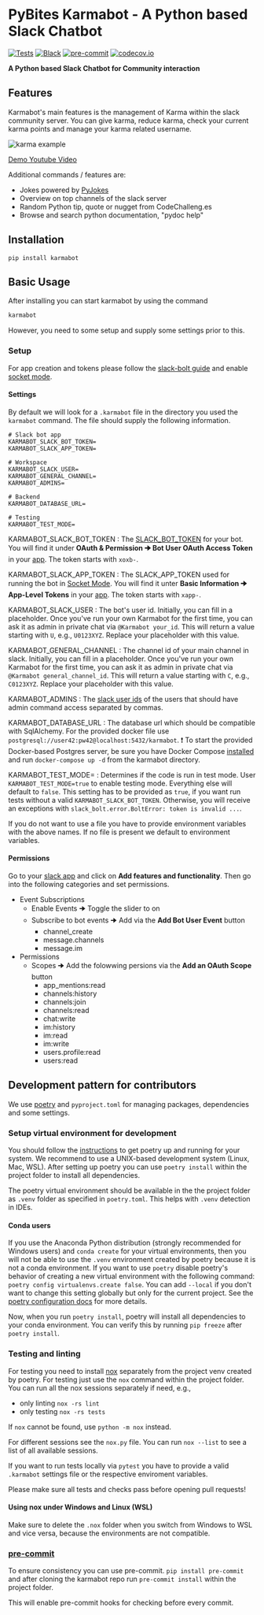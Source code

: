 # PyBites Karmabot - A Python based Slack Chatbot

[![Tests](https://github.com/PyBites-Open-Source/karmabot/workflows/Tests/badge.svg)](https://github.com/PyBites-Open-Source/karmabot/actions?workflow=Tests) [![Black](https://img.shields.io/badge/code%20style-black-000000.svg)](https://github.com/psf/black) [![pre-commit](https://img.shields.io/badge/pre--commit-enabled-brightgreen?logo=pre-commit&logoColor=white)](https://github.com/pre-commit/pre-commit) [![codecov.io](https://codecov.io/github/PyBites-Open-Source/karmabot/coverage.svg?branch=master)](https://codecov.io/github/PyBites-Open-Source/karmabot?branch=master)

**A Python based Slack Chatbot for Community interaction**

## Features

Karmabot's main features is the management of Karma within the slack community server. You can give karma, reduce karma, check your current karma points and manage your karma related username.

![karma example](https://www.pogross.de/uploads/karmabot.png)

[Demo Youtube Video](https://www.youtube.com/watch?v=Yx9qYl6lmzM&amp;t=2s)

Additional commands / features are:

- Jokes powered by [PyJokes](https://github.com/pyjokes/pyjokes)
- Overview on top channels of the slack server
- Random Python tip, quote or nugget from CodeChalleng.es
- Browse and search python documentation, "pydoc help"

## Installation

`pip install karmabot`

## Basic Usage

After installing you can start karmabot by using the command

```bash
karmabot
```

However, you need to some setup and supply some settings prior to this.

### Setup

For app creation and tokens please follow the [slack-bolt guide](https://slack.dev/bolt-python/tutorial/getting-started) and enable [socket mode](https://slack.dev/bolt-python/concepts#socket-mode).

#### Settings

By default we will look for a `.karmabot` file in the directory you used the `karmabot` command. The file should supply the following information.

```env
# Slack bot app
KARMABOT_SLACK_BOT_TOKEN=
KARMABOT_SLACK_APP_TOKEN=

# Workspace
KARMABOT_SLACK_USER=
KARMABOT_GENERAL_CHANNEL=
KARMABOT_ADMINS=

# Backend
KARMABOT_DATABASE_URL=

# Testing
KARMABOT_TEST_MODE=
```

KARMABOT_SLACK_BOT_TOKEN
:   The [SLACK_BOT_TOKEN](https://slack.dev/bolt-python/tutorial/getting-started) for your bot. You will find it under **OAuth & Permission 🠊 Bot User OAuth Access Token** in your [app](https://api.slack.com/apps/). The token starts with `xoxb-`.

KARMABOT_SLACK_APP_TOKEN
: The SLACK_APP_TOKEN used for running the bot in [Socket Mode](https://slack.dev/bolt-python/concepts#socket-mode). You will find it unter **Basic Information 🠊 App-Level Tokens** in your [app](https://api.slack.com/apps/).
  The token starts with `xapp-`.

KARMABOT_SLACK_USER
: The bot's user id. Initially, you can fill in a placeholder. Once you've run your own Karmabot for the first time, you can ask it as admin in private chat via `@Karmabot your_id`. This will return a value starting with `U`, e.g., `U0123XYZ`. Replace your placeholder with this value.

KARMABOT_GENERAL_CHANNEL
: The channel id of your main channel in slack. Initially, you can fill in a placeholder. Once you've run your own Karmabot for the first time, you can ask it as admin in private chat via `@Karmabot general_channel_id`. This will return a value starting with `C`, e.g., `C0123XYZ`. Replace your placeholder with this value.

KARMABOT_ADMINS
: The [slack user ids](https://api.slack.com/methods/users.identity) of the users that should have admin command access separated by commas.

KARMABOT_DATABASE_URL
  : The database url which should be compatible with SqlAlchemy. For the provided docker file use `postgresql://user42:pw42@localhost:5432/karmabot`.
  :heavy_exclamation_mark: To start the provided Docker-based Postgres server, be sure you have Docker Compose [installed](https://docs.docker.com/compose/install/) and run `docker-compose up -d` from the karmabot directory.

KARMABOT_TEST_MODE=
  : Determines if the code is run in test mode. User `KARMABOT_TEST_MODE=true` to enable testing mode. Everything else will default to `false`. This setting has to be provided as `true`, if you want run tests without a valid `KARMABOT_SLACK_BOT_TOKEN`. Otherwise, you will receive an exceptions with `slack_bolt.error.BoltError: token is invalid ...`.

If you do not want to use a file you have to provide environment variables with the above names. If no file is present we default to environment variables.

#### Permissions

Go to your [slack app](https://api.slack.com/apps/) and click on **Add features and functionality**. Then go into the following categories and set permissions.

- Event Subscriptions
  - Enable Events 🠊 Toggle the slider to on
  - Subscribe to bot events 🠊 Add via the **Add Bot User Event** button
    - channel_create
    - message.channels
    - message.im
- Permissions
  - Scopes 🠊 Add the folowwing persions via the **Add an OAuth Scope** button
    - app_mentions:read
    - channels:history
    - channels:join
    - channels:read
    - chat:write
    - im:history
    - im:read
    - im:write
    - users.profile:read
    - users:read

## Development pattern for contributors

We use [poetry](https://github.com/python-poetry/poetry) and `pyproject.toml` for managing packages, dependencies and some settings.

### Setup virtual environment for development

You should follow the [instructions](https://github.com/python-poetry/poetry) to get poetry up and running for your system. We recommend to use a UNIX-based development system (Linux, Mac, WSL). After setting up poetry you can use `poetry install` within the project folder to install all dependencies.

The poetry virtual environment should be available in the the project folder as `.venv` folder as specified in `poetry.toml`. This helps with `.venv` detection in IDEs.

#### Conda users

If you use the Anaconda Python distribution (strongly recommended for Windows users) and `conda create` for your virtual environments, then you will not be able to use the `.venv` environment created by poetry because it is not a conda environment. If you want to use `poetry` disable poetry's behavior of creating a new virtual environment with the following command: `poetry config virtualenvs.create false`. You can add `--local` if you don't want to change this setting globally but only for the current project. See the [poetry configuration docs](https://python-poetry.org/docs/configuration/) for more details.

Now, when you run `poetry install`, poetry will install all dependencies to your conda environment. You can verify this by running `pip freeze` after `poetry install`.

### Testing and linting

For testing you need to install [nox](https://nox.thea.codes/en/stable/) separately from the project venv created by poetry. For testing just use the `nox` command within the project folder. You can run all the nox sessions separately if need, e.g.,

- only linting `nox -rs lint`
- only testing `nox -rs tests`

If `nox` cannot be found, use `python -m nox` instead.

For different sessions see the `nox.py` file. You can run `nox --list` to see a list of all available sessions.

If you want to run tests locally via `pytest` you have to provide a valid `.karmabot` settings file or the respective enviroment variables.

Please make sure all tests and checks pass before opening pull requests!

#### Using nox under Windows and Linux (WSL)

Make sure to delete the `.nox` folder when you switch from Windows to WSL and vice versa, because the environments are not compatible.

### [pre-commit](https://pre-commit.com/)

To ensure consistency you can use pre-commit. `pip install pre-commit` and after cloning the karmabot repo run `pre-commit install` within the project folder.

This will enable pre-commit hooks for checking before every commit.
